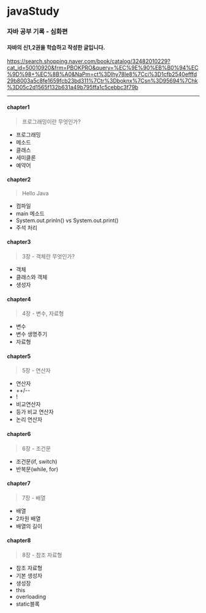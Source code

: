 # javaStudy
### 자바 공부 기록 - 심화편
#### 자바의 신1,2권을 학습하고 작성한 글입니다.
 <https://search.shopping.naver.com/book/catalog/32482010229?cat_id=50010920&frm=PBOKPRO&query=%EC%9E%90%EB%B0%94%EC%9D%98+%EC%8B%A0&NaPm=ct%3Dlhy78le8%7Cci%3D1cfb2540efffd29b8003a5c8fe1659fcb23bd311%7Ctr%3Dboknx%7Csn%3D95694%7Chk%3D05c2d1565f132b631a49b795ffa1c5cebbc3f79b>


---

#### chapter1

  >프로그래밍이란 무엇인가?
  
   * 프로그래밍
   * 메소드
   * 클래스 
   * 세미클론 
   * 예약어

#### chapter2

 >Hello Java
 
  * 컴파일
  * main 메소드
  * System.out.prinln() vs System.out.print()
  * 주석 처리

#### chapter3
  
  > 3장 - 객체란 무엇인가?
  
  * 객체
  * 클래스와 객체
  * 생성자

#### chapter4

  > 4장 - 변수, 자료형

  * 변수
  * 변수 생명주기
  * 자료형

#### chapter5

  > 5장 - 연산자

  * 연산자
  * ++/--
  * !
  * 비교연산자
  * 등가 비교 연산자
  * 논리 연산자


#### chapter6

  > 6장 - 조건문

  * 조건문(if, switch)
  * 반복문(while, for)

#### chapter7
  
  > 7장 - 배열
  
  * 배열
  * 2차원 배열
  * 배열의 길이
  
#### chapter8

  > 8장 - 참조 자료형
  
  * 참조 자료형
  * 기본 생성자
  * 생성장
  * this
  * overloading
  * static블록
